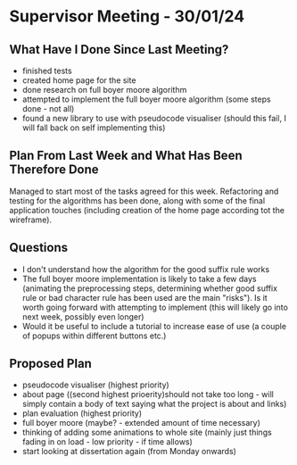 # Supervisor Meeting - 30/01/24

## What Have I Done Since Last Meeting?
- finished tests
- created home page for the site
- done research on full boyer moore algorithm
- attempted to implement the full boyer moore algorithm (some steps done - not all)
- found a new library to use with pseudocode visualiser (should this fail, I will fall back on self implementing this)

## Plan From Last Week and What Has Been Therefore Done

Managed to start most of the tasks agreed for this week. Refactoring and testing for the algorithms has been done, along with some of the final application touches (including creation of the home page according tot the wireframe).


## Questions
- I don't understand how the algorithm for the good suffix rule works
- The full boyer moore implementation is likely to take a few days (animating the preprocessing steps, determining whether good suffix rule or bad character rule has been used are the main "risks"). Is it worth going forward with attempting to implement (this will likely go into next week, possibly even longer)
- Would it be useful to include a tutorial to increase ease of use (a couple of popups within different buttons etc.)


## Proposed Plan
- pseudocode visualiser (highest priority)
- about page ((second highest prioerity)should not take too long - will simply contain a body of text saying what the project is about and links)
- plan evaluation (highest priority)
- full boyer moore (maybe? - extended amount of time necessary)
- thinking of adding some animations to whole site (mainly just things fading in on load - low priority - if time allows)
- start looking at dissertation again (from Monday onwards)